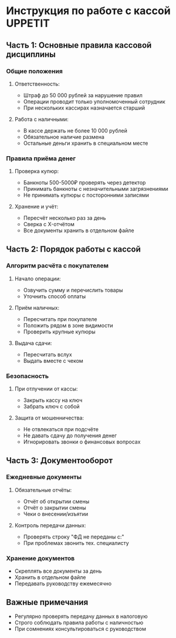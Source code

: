 # Инструкция по работе с кассой UPPETIT

## Часть 1: Основные правила кассовой дисциплины

### Общие положения
1. Ответственность:
   - Штраф до 50 000 рублей за нарушение правил
   - Операции проводит только уполномоченный сотрудник
   - При нескольких кассирах назначается старший

2. Работа с наличными:
   - В кассе держать не более 10 000 рублей
   - Обязательное наличие размена
   - Остальные деньги хранить в специальном месте

### Правила приёма денег
1. Проверка купюр:
   - Банкноты 500-5000₽ проверять через детектор
   - Принимать банкноты с незначительными загрязнениями
   - Не принимать купюры с посторонними записями

2. Хранение и учёт:
   - Пересчёт несколько раз за день
   - Сверка с X-отчётом
   - Все документы хранить в отдельном файле

## Часть 2: Порядок работы с кассой

### Алгоритм расчёта с покупателем
1. Начало операции:
   - Озвучить сумму и перечислить товары
   - Уточнить способ оплаты

2. Приём наличных:
   - Пересчитать при покупателе
   - Положить рядом в зоне видимости
   - Проверить крупные купюры

3. Выдача сдачи:
   - Пересчитать вслух
   - Выдать вместе с чеком

### Безопасность
1. При отлучении от кассы:
   - Закрыть кассу на ключ
   - Забрать ключ с собой

2. Защита от мошенничества:
   - Не отвлекаться при подсчёте
   - Не давать сдачу до получения денег
   - Игнорировать звонки о финансовых вопросах

## Часть 3: Документооборот

### Ежедневные документы
1. Обязательные отчёты:
   - Отчёт об открытии смены
   - Отчёт о закрытии смены
   - Чеки о внесении/изъятии

2. Контроль передачи данных:
   - Проверять строку "ФД не переданы с:"
   - При проблемах звонить тех. специалисту

### Хранение документов
- Скреплять все документы за день
- Хранить в отдельном файле
- Передавать руководству ежемесячно

## Важные примечания
- Регулярно проверять передачу данных в налоговую
- Строго соблюдать правила работы с наличностью
- При сомнениях консультироваться с руководством
